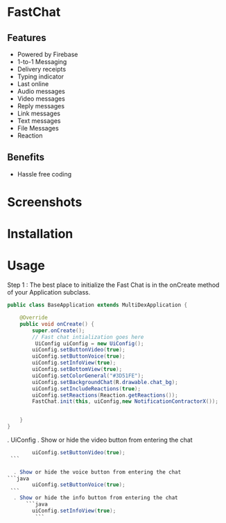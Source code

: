 # FastChat


## Features
- Powered by Firebase
- 1-to-1 Messaging
- Delivery receipts
- Typing indicator
- Last online
- Audio messages
- Video messages
- Reply messages
- Link messages
- Text messages
- File Messages
- Reaction 

## Benefits
 - Hassle free coding



# Screenshots



# Installation





# Usage
Step 1 : The best place to initialize the Fast Chat is in the onCreate method of your Application subclass.
```java
public class BaseApplication extends MultiDexApplication {

    @Override
    public void onCreate() {
        super.onCreate();
        // Fast chat intialization goes here
         UiConfig uiConfig = new UiConfig();
        uiConfig.setButtonVideo(true);
        uiConfig.setButtonVoice(true);
        uiConfig.setInfoView(true);
        uiConfig.setBottomView(true);
        uiConfig.setColorGeneral("#3D51FE");
        uiConfig.setBackgroundChat(R.drawable.chat_bg);
        uiConfig.setIncludeReactions(true);
        uiConfig.setReactions(Reaction.getReactions());
        FastChat.init(this, uiConfig,new NotificationContractorX());


    }
}
```

   . UiConfig
       . Show or hide the video button from entering the chat
   ```java
           uiConfig.setButtonVideo(true);
    ```
    
     . Show or hide the voice button from entering the chat
   ```java
           uiConfig.setButtonVoice(true);
    ```
     . Show or hide the info button from entering the chat
         ```java
           uiConfig.setInfoView(true);
            ```



